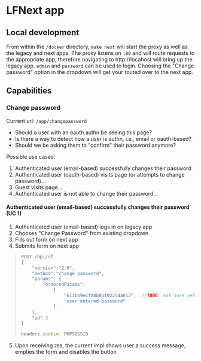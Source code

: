 # LFNext app

## Local development

From within the `/docker` directory, `make next` will start the proxy as well as the legacy and next apps.  The proxy listens on `:80` and will route requests to the appropriate app, therefore navigating to http://locahost will bring up the legacy app.  `admin` and `password` can be used to login.  Choosing the "Change password" option in the dropdown will get your routed over to the next app.

## Capabilities

### Change password

Current url: `/app/changepassword`

* Should a user with an oauth authn be seeing this page?
* Is there a way to detect how a user is authn, i.e., email or oauth-based?
* Should we be asking them to "confirm" their password anymore?

Possible use cases:
1. Authenticated user (email-based) successfully changes their password
1. Authenticated user (oauth-based) visits page (or attempts to change password)...
1. Guest visits page...
1. Authenticated user is not able to change their password...

#### Authenticated user (email-based) successfully changes their password (UC 1)
1. Authenticated user (email-based) logs in on legacy app
1. Chooses "Change Password" from existing dropdown
1. Fills out form on next app
1. Submits form on next app
> ```js
> POST /api/sf
> {
>     "version":"2.0",
>     "method":"change_password",
>     "params": {
>         "orderedParams":
>             [
>                 "611bb9ecf88b8b192254a012",  //TODO: not sure yet where to get this from, probably a user ID
>                 "user-entered-password"
>             ]
>     },
>     "id":3
> }
>
> headers.cookie: PHPSESSID
> ```
5. Upon receiving `200`, the current impl shows user a success message, empties the form and disables the button
